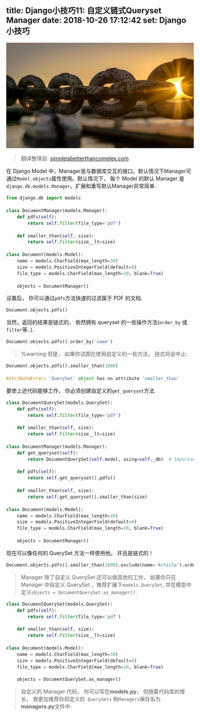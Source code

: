 title: Django小技巧11: 自定义链式Queryset Manager
date: 2018-10-26 17:12:42
set: Django小技巧
---

![](/uploads/images/custom-manager.jpeg "cover")


> 翻译整理自: [simpleisbetterthancomplex.com](https://simpleisbetterthancomplex.com/tips/2016/08/16/django-tip-11-custom-manager-with-chainable-querysets.html)

在 Django Model 中，Manager是与数据库交互的接口。默认情况下Manager可通过`Model.objects`属性使用。默认情况下， 每个 Model 的默认 Manager 是`django.db.models.Manager`。扩展和重写默认Manager非常简单.


```python
from django.db import models

class DocumentManager(models.Manager):
    def pdfs(self):
        return self.filter(file_type='pdf')

    def smaller_than(self, size):
        return self.filter(size__lt=size)

class Document(models.Model):
    name = models.CharField(max_length=30)
    size = models.PositiveIntegerField(default=0)
    file_type = models.CharField(max_length=10, blank=True)

    objects = DocumentManager()
```


设置后， 你可以通过`pdfs`方法快速的过滤属于 PDF 的文档.


```python
Document.objects.pdfs()
```


当然，返回的结果是链式的， 依然拥有 queryset 的一些操作方法(`order_by` 或 `filter`等..).

```python
Document.objects.pdfs().order_by('name')
```

> %warning 但是， 如果你试图在使用自定义的一些方法， 链式将会中止:

```python
Document.objects.pdfs().smaller_than(1000)

AttributeError: 'QuerySet' object has no attribute 'smaller_than'
```

要使上述代码能够工作， 你必须创建自定义的`get_queryset`方法.


```python
class DocumentQuerySet(models.QuerySet):
    def pdfs(self):
        return self.filter(file_type='pdf')

    def smaller_than(self, size):
        return self.filter(size__lt=size)

class DocumentManager(models.Manager):
    def get_queryset(self):
        return DocumentQuerySet(self.model, using=self._db)  # Important!

    def pdfs(self):
        return self.get_queryset().pdfs()

    def smaller_than(self, size):
        return self.get_queryset().smaller_than(size)

class Document(models.Model):
    name = models.CharField(max_length=30)
    size = models.PositiveIntegerField(default=0)
    file_type = models.CharField(max_length=10, blank=True)

    objects = DocumentManager()
```

现在可以像任何的 QuerySet 方法一样使用他。 并且是链式的！


```python
Document.objects.pdfs().smaller_than(1000).exclude(name='Article').order_by('name')
```


> Manager 除了自定义 QuerySet 还可以做其他的工作， 如果你只在 Manager 中自定义 QuerySet ，推荐扩展下`models.QuerySet`, 并在模型中定义`objects = DocumentQuerySet.as_manager()`.

```python
class DocumentQuerySet(models.QuerySet):
    def pdfs(self):
        return self.filter(file_type='pdf')

    def smaller_than(self, size):
        return self.filter(size__lt=size)

class Document(models.Model):
    name = models.CharField(max_length=30)
    size = models.PositiveIntegerField(default=0)
    file_type = models.CharField(max_length=10, blank=True)

    objects = DocumentQuerySet.as_manager()
```


> 自定义的 Manager 代码， 你可以写在**models.py**， 但随着代码库的增长， 我更加推荐你将定义的` QuerySets` 和`Managers`保存名为**managers.py**文件中.

